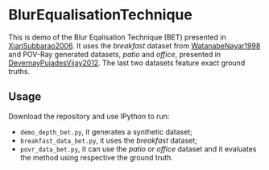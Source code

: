 # BlurEqualisationTechnique
This is demo of the Blur Eqalisation Technique (BET) presented in [XianSubbarao2006]. 
It uses the _breakfast_  dataset from [WatanabeNayar1998] and POV-Ray generated datasets,
_patio_ and _office_,  presented in [DevernayPujadesVijay2012]. 
The last two datasets feature exact ground truths.

[XianSubbarao2006]: https://doi.org/10.1117/12.688615
[WatanabeNayar1998]: https://doi.org/10.1023/A:1007905828438 
[DevernayPujadesVijay2012]:  https://doi.org/10.1117/12.906209 

## Usage 

Download the repository and use IPython to run:
- `demo_depth_bet.py`, it generates a synthetic dataset; 
- `breakfast_data_bet.py`, it uses the _breakfast_ dataset;
- `povr_data_bet.py`, it can use the _patio_ or _office_ dataset and
it evaluates the method using respective the ground truth. 



